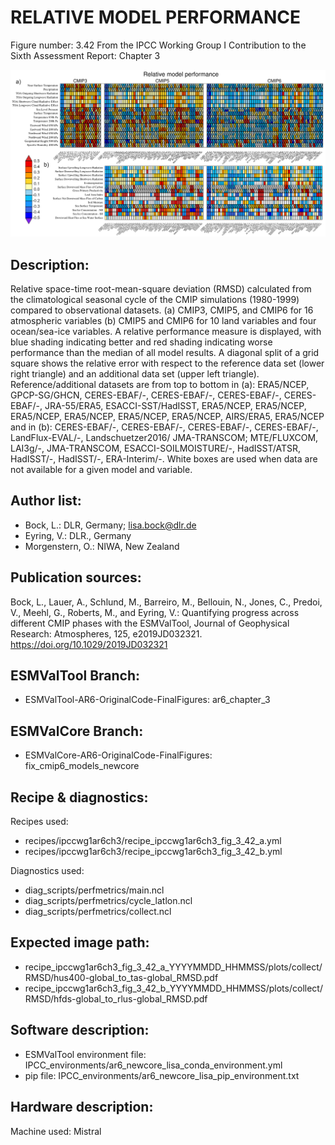 
RELATIVE MODEL PERFORMANCE
==========================

Figure number: 3.42
From the IPCC Working Group I Contribution to the Sixth Assessment Report: Chapter 3

![Figure 3.42](../images/ar6_wg1_chap3_figure3_42_perfmetrics.png?raw=true)


Description:
------------
Relative space-time root-mean-square deviation (RMSD) calculated from the 
climatological seasonal cycle of the CMIP simulations (1980-1999) compared to 
observational datasets. (a) CMIP3, CMIP5, and CMIP6 for 16 atmospheric variables
(b) CMIP5 and CMIP6 for 10 land variables and four ocean/sea-ice variables. A 
relative performance measure is displayed, with blue shading indicating better 
and red shading indicating worse performance than the median of all model 
results. A diagonal split of a grid square shows the relative error with respect 
to the reference data set (lower right triangle) and an additional data set 
(upper left triangle). Reference/additional datasets are from top to bottom in 
(a): ERA5/NCEP, GPCP-SG/GHCN, CERES-EBAF/-, CERES-EBAF/-, CERES-EBAF/-, 
CERES-EBAF/-, JRA-55/ERA5, ESACCI-SST/HadISST, ERA5/NCEP, ERA5/NCEP, ERA5/NCEP, 
ERA5/NCEP, ERA5/NCEP, ERA5/NCEP, AIRS/ERA5, ERA5/NCEP and in (b): CERES-EBAF/-, 
CERES-EBAF/-, CERES-EBAF/-, CERES-EBAF/-, LandFlux-EVAL/-, Landschuetzer2016/ 
JMA-TRANSCOM; MTE/FLUXCOM, LAI3g/-, JMA-TRANSCOM, ESACCI-SOILMOISTURE/-, 
HadISST/ATSR, HadISST/-, HadISST/-, ERA-Interim/-. White boxes are used when 
data are not available for a given model and variable.


Author list:
------------
- Bock, L.: DLR, Germany; lisa.bock@dlr.de
- Eyring, V.: DLR., Germany
- Morgenstern, O.: NIWA, New Zealand


Publication sources:
--------------------
Bock, L., Lauer, A., Schlund, M., Barreiro, M., Bellouin, N., Jones, C., Predoi, V., Meehl, G., Roberts, M., and Eyring, V.: Quantifying progress across different CMIP phases with the ESMValTool, Journal of Geophysical Research: Atmospheres, 125, e2019JD032321. https://doi.org/10.1029/2019JD032321


ESMValTool Branch:
------------------
- ESMValTool-AR6-OriginalCode-FinalFigures: ar6_chapter_3


ESMValCore Branch:
------------------
- ESMValCore-AR6-OriginalCode-FinalFigures: fix_cmip6_models_newcore


Recipe & diagnostics:
---------------------
Recipes used: 
- recipes/ipccwg1ar6ch3/recipe_ipccwg1ar6ch3_fig_3_42_a.yml
- recipes/ipccwg1ar6ch3/recipe_ipccwg1ar6ch3_fig_3_42_b.yml

Diagnostics used: 
- diag_scripts/perfmetrics/main.ncl
- diag_scripts/perfmetrics/cycle_latlon.ncl
- diag_scripts/perfmetrics/collect.ncl


Expected image path:
--------------------
- recipe_ipccwg1ar6ch3_fig_3_42_a_YYYYMMDD_HHMMSS/plots/collect/RMSD/hus400-global_to_tas-global_RMSD.pdf
- recipe_ipccwg1ar6ch3_fig_3_42_b_YYYYMMDD_HHMMSS/plots/collect/RMSD/hfds-global_to_rlus-global_RMSD.pdf


Software description:
---------------------
- ESMValTool environment file: IPCC_environments/ar6_newcore_lisa_conda_environment.yml
- pip file: IPCC_environments/ar6_newcore_lisa_pip_environment.txt


Hardware description:
---------------------
Machine used: Mistral
